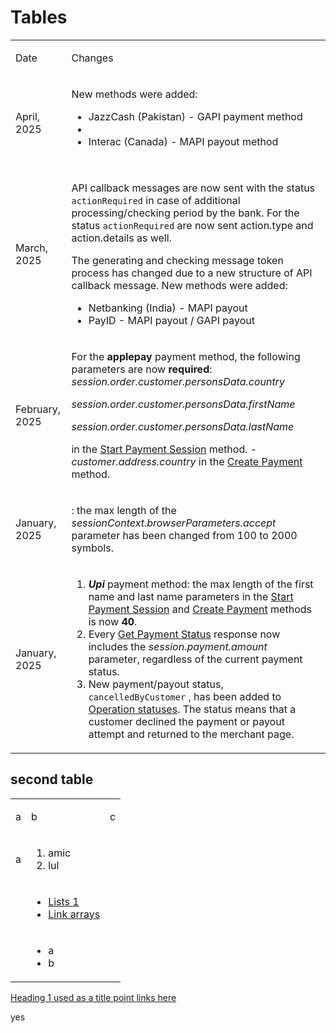 # Tables

<table isTableHeaderOn="true" selectedColumns="" selectedRows="" selectedTable="false" columnWidths="121">
  <tr>
    <td selected="false" align="left">
      <p>Date</p>
    </td>
    <td selected="false" align="left">
      <p>Changes</p>
    </td>
  </tr>
  <tr>
    <td selected="false" align="left">
      <p>April, 2025</p>
    </td>
    <td selected="false" align="left">
      <p>New methods were added:</p>
      <ul>
      <li>JazzCash (Pakistan) - GAPI payment method</li>
      <li></li>
      <li>Interac (Canada) - MAPI payout method</li>
      </ul>
      <p><img src="https://archbee-image-uploads-qa.s3.amazonaws.com/BbT7KQqqvz3LSYn2rwmao/okImeFmr_F9thLy7w2hcj_image.png" alt=""></p>
    </td>
  </tr>
  <tr>
    <td selected="false" align="left">
      <p>March, 2025</p>
    </td>
    <td selected="false" align="left">
      <p>API callback messages are now sent with the status <code>actionRequired</code> in case of additional processing/checking period by the bank. For the status <code>actionRequired</code> are now sent action.type and action.details as well.</p>
      <p>The generating and checking message token process has changed due to a new structure of API callback message. New methods were added:</p>
      <ul>
      <li>Netbanking (India) - MAPI payout</li>
      <li>PayID - MAPI payout / GAPI payout</li>
      </ul>
    </td>
  </tr>
  <tr>
    <td selected="false" align="left">
      <p>February, 2025</p>
    </td>
    <td selected="false" align="left">
      <p>For the <strong>applepay</strong> payment method, the following parameters are now <strong>required</strong>: <em>session.order.customer.personsData.country</em></p>
      <p><em>session.order.customer.personsData.firstName</em></p>
      <p><em>session.order.customer.personsData.lastName</em></p>
      <p>in the <a href="">Start Payment Session</a> method. - <em>customer.address.country</em> in the <a href="">Create Payment</a> method.</p>
    </td>
  </tr>
  <tr>
    <td selected="false" align="left">
      <p>January, 2025</p>
    </td>
    <td selected="false" align="left">
      <p>: the max length of the <em>sessionContext.browserParameters.accept</em> parameter has been changed from 100 to 2000 symbols.</p>
    </td>
  </tr>
  <tr>
    <td selected="false" align="left">
      <p>January, 2025</p>
    </td>
    <td selected="false" align="left">
      <ol>
      <li><em><strong>Upi</strong></em> payment method: the max length of the first name and last name parameters in the <a href="">Start Payment Session</a> and <a href="">Create Payment</a> methods is now <strong>40</strong>.</li>
      <li>Every <a href="">Get Payment Status</a> response now includes the <em>session.payment.amount</em> parameter, regardless of the current payment status.</li>
      <li>New payment/payout status, <code>cancelledByCustomer</code> , has been added to <a href="">Operation statuses</a>. The status means that a customer declined the payment or payout attempt and returned to the merchant page.</li>
      </ol>
    </td>
  </tr>
</table>

## second table

<table isTableHeaderOn="true" selectedColumns="" selectedRows="" selectedTable="false">
  <tr>
    <td selected="false" align="left">
      <p>a</p>
    </td>
    <td selected="false" align="left">
      <p>b</p>
    </td>
    <td selected="false" align="left">
      <p>c</p>
    </td>
  </tr>
  <tr>
    <td selected="false" align="left">
      <p>a</p>
    </td>
    <td selected="false" align="left">
      <ol>
      <li>amic</li>
      <li>lul
      <img src="https://archbee-image-uploads-qa.s3.amazonaws.com/BbT7KQqqvz3LSYn2rwmao/NDq_K8d455NUwWKEwKiSK_woocommercemanage.png" alt=""></li>
      </ol>
    </td>
    <td selected="false" align="left">
    </td>
  </tr>
  <tr>
    <td selected="false" align="left">
    </td>
    <td selected="false" align="left">
      <ul>
      <li><a href="">Lists 1</a></li>
      <li><a href="./../directives/link-arrays.md">Link arrays</a></li>
      </ul>
    </td>
    <td selected="false" align="left">
    </td>
  </tr>
  <tr>
    <td selected="false" align="left">
    </td>
    <td selected="false" align="left">
      <ul>
      <li>a</li>
      <li>b</li>
      </ul>
    </td>
    <td selected="false" align="left">
    </td>
  </tr>
</table>

[Heading 1 used as a title point links here](./headings.md#heading-3)&#x20;

yes
